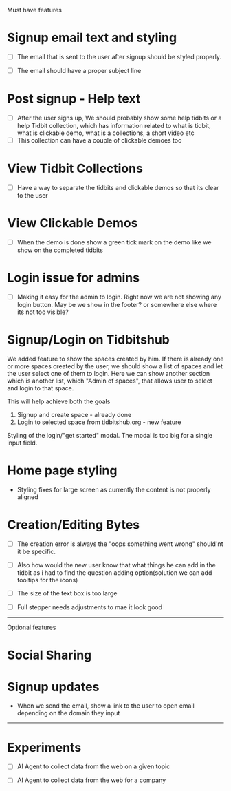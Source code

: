 
Must have features

# Signup email text and styling
- [ ] The email that is sent to the user after signup should be styled properly.
- [ ] The email should have a proper subject line


# Post signup - Help text
- [ ] After the user signs up, We should probably show some help tidbits or a help Tidbit collection, which has
information related to what is tidbit, what is clickable demo, what is a collections, a short video etc
- [ ] This collection can have a couple of clickable demoes too

# View Tidbit Collections
- [ ] Have a way to separate the tidbits and clickable demos so that its clear to the user

# View Clickable Demos
- [ ] When the demo is done show a green tick mark on the demo like we show on the completed tidbits

# Login issue for admins
- [ ] Making it easy for the admin to login. Right now we are not showing any login button.
May be we show in the footer? or somewhere else where its not too visible?

# Signup/Login on Tidbitshub
We added feature to show the spaces created by him. If there is already one or more spaces created
by the user, we should show a list of spaces and let the user select one of them to login. Here we can show another
section which is another list, which "Admin of spaces", that allows user to select and login to that space. 

This will help achieve both the goals 
1) Signup and create space - already done
2) Login to selected space from tidbitshub.org - new feature


Styling of the login/"get started" modal. The modal is too big for a single input field.


# Home page styling
- Styling fixes for large screen as currently the content is not properly aligned

# Creation/Editing Bytes
- [ ] The creation error is always the "oops something went wrong" should'nt it be specific.
- [ ] Also how would the new user know that what things he can add in the tidbit as i had to find the question adding 
option(solution we can add tooltips for the icons)
- [ ] The size of the text box is too large
- [ ] Full stepper needs adjustments to mae it look good


--------

Optional features

# Social Sharing


# Signup updates
- When we send the email, show a link to the user to open email depending on the domain they input





---------



# Experiments
- [ ] AI Agent to collect data from the web on a given topic
- [ ] AI Agent to collect data from the web for a company


